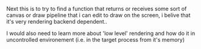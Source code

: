 Next this is to try to find a function that returns or receives some sort of canvas or draw pipeline that i can edit to draw on the screen, i belive that it's very rendering backend dependent..

I would also need to learn more about 'low level' rendering and how do it in uncontrolled environement (i.e. in the target process from it's memory)
